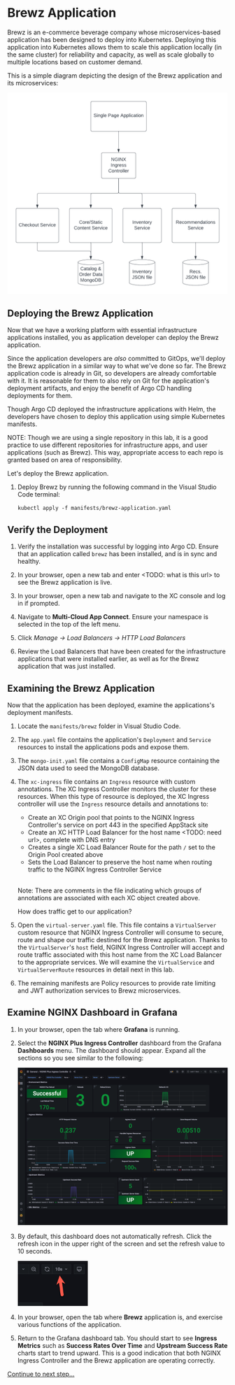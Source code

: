 # Brewz Application

Brewz is an e-commerce beverage company whose microservices-based application has been designed to deploy into Kubernetes. Deploying this application into Kubernetes allows them to scale this application locally (in the same cluster) for reliability and capacity, as well as scale globally to multiple locations based on customer demand.

This is a simple diagram depicting the design of the Brewz application and its microservices:

<img src="assets/brewz-architecture.png" alt="Brewz application architecture" width="600"/>

## Deploying the Brewz Application

Now that we have a working platform with essential infrastructure applications installed, you as application developer can deploy the Brewz application.

Since the application developers are *also* committed to GitOps, we'll deploy the Brewz application in a similar way to what we've done so far. The Brewz application code is already in Git, so developers are already comfortable with it. It is reasonable for them to also rely on Git for the application's deployment artifacts, and enjoy the benefit of Argo CD handling deployments for them.

Though Argo CD deployed the infrastructure applications with Helm, the developers have chosen to deploy this application using simple Kubernetes manifests.

NOTE: Though we are using a single repository in this lab, it is a good practice to use different repositories for infrastructure apps, and user applications (such as Brewz). This way, appropriate access to each repo is granted based on area of responsibility.

Let's deploy the Brewz application.

1. Deploy Brewz by running the following command in the Visual Studio Code terminal:

    ```shell
    kubectl apply -f manifests/brewz-application.yaml
    ```

## Verify the Deployment

1. Verify the installation was successful by logging into Argo CD. Ensure that an application called `brewz` has been installed, and is in sync and healthy.

1. In your browser, open a new tab and enter <TODO: what is this url> to see the Brewz application is live.

1. In your browser, open a new tab and navigate to the XC console and log in if prompted.

1. Navigate to **Multi-Cloud App Connect**. Ensure your namespace is selected in the top of the left menu.

1. Click *Manage -> Load Balancers -> HTTP Load Balancers*

1. Review the Load Balancers that have been created for the infrastructure applications that were installed earlier, as well as for the Brewz application that was just installed.

## Examining the Brewz Application

Now that the application has been deployed, examine the applications's deployment manifests.

1. Locate the `manifests/brewz` folder in Visual Studio Code.

1. The `app.yaml` file contains the application's `Deployment` and `Service` resources to install the applications pods and expose them.

1. The `mongo-init.yaml` file contains a `ConfigMap` resource containing the JSON data used to seed the MongoDB database.

1. The `xc-ingress` file contains an `Ingress` resource with custom annotations. The XC Ingress Controller monitors the cluster for these resources. When this type of resource is deployed, the XC Ingress controller will use the `Ingress` resource details and annotations to:
    - Create an XC Origin pool that points to the NGINX Ingress Controller's service on port 443 in the specified AppStack site
    - Create an XC HTTP Load Balancer for the host name <TODO: need url>, complete with DNS entry
    - Creates a single XC Load Balancer Route for the path `/` set to the Origin Pool created above
    - Sets the Load Balancer to preserve the host name when routing traffic to the NGINX Ingress Controller Service

    <br>

    Note: There are comments in the file indicating which groups of annotations are associated with each XC object created above.

    How does traffic get to our application?

1. Open the `virtual-server.yaml` file. This file contains a `VirtualServer` custom resource that NGINX Ingress Controller will consume to secure, route and shape our traffic destined for the Brewz application. Thanks to the `VirtualServer`'s `host` field, NGINX Ingress Controller will accept and route traffic associated with this host name from the XC Load Balancer to the appropriate services. We will examine the `VirtualService` and `VirtualServerRoute` resources in detail next in this lab.

1. The remaining manifests are Policy resources to provide rate limiting and JWT authorization services to Brewz microservices.

## Examine NGINX Dashboard in Grafana

1. In your browser, open the tab where **Grafana** is running.

1. Select the **NGINX Plus Ingress Controller** dashboard from the Grafana **Dashboards** menu. The dashboard should appear. Expand all the sections so you see similar to the following:

    <img src="assets/grafana-nginx-ingress-dashboard.png" alt="NGINX Plus Ingress Controller dashboard" width="600"/>

1. By default, this dashboard does not automatically refresh. Click the refresh icon in the upper right of the screen and set the refresh value to 10 seconds.

    <img src="assets/grafana-refresh.png" alt="Grafana dashboard refresh" width="160"/>

1. In your browser, open the tab where **Brewz** application is, and exercise various functions of the application.

1. Return to the Grafana dashboard tab. You should start to see **Ingress Metrics** such as **Success Rates Over Time** and **Upstream Success Rate** charts start to trend upward. This is a good indication that both NGINX Ingress Controller and the Brewz application are operating correctly.

[Continue to next step...](virtualserver.md)
